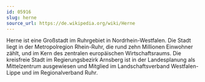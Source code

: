 ```yaml
---
id: 05916
slug: herne
source_url: https://de.wikipedia.org/wiki/Herne
---
```


Herne ist eine Großstadt im Ruhrgebiet in Nordrhein-Westfalen. Die Stadt liegt in der Metropolregion Rhein-Ruhr, die rund zehn Millionen Einwohner zählt, und im Kern des zentralen europäischen Wirtschaftsraums. Die kreisfreie Stadt im Regierungsbezirk Arnsberg ist in der Landesplanung als Mittelzentrum ausgewiesen und Mitglied im Landschaftsverband Westfalen-Lippe und im Regionalverband Ruhr.
